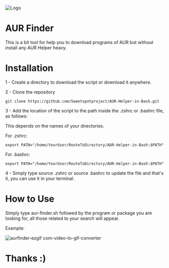 
![Logo](https://aurfinder.surge.sh/assets/logo-aurfinder.png)


# AUR Finder

This is a bit tool for help you to download programs of AUR but without install any AUR Helper heavy.

#
# Installation
1 - Create a directory to download the script or download it anywhere.

2 - Clone the repository

    git clone https://github.com/Sweetspotproject/AUR-Helper-in-Bash.git

3 - Add the location of the script to the path inside the .zshrc or .bashrc file, as follows:

This depends on the names of your directories.

For .zshrc:

    export PATH="/home/YourUser/RouteToDirectory/AUR-Helper-in-Bash:$PATH"

For .bashrc:

    export PATH="/home/YourUser/RouteToDirectory/AUR-Helper-in-Bash:$PATH"


4 - Simply type source .zshrc or source .bashrc to update the file and that's it, you can use it in your terminal.

#
# How to Use

Simply type aur-finder.sh followed by the program or package you are looking for, all those related to your search will appear.

Example:

![aurfinder-ezgif com-video-to-gif-converter](https://github.com/Sweetspotproject/AUR-Helper-in-Bash/assets/105566461/33ed8113-d80e-45fd-aa95-2ee8e06201de)


# Thanks :)
